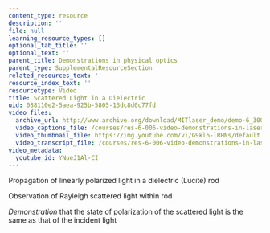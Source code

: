 ```yaml
---
content_type: resource
description: ''
file: null
learning_resource_types: []
optional_tab_title: ''
optional_text: ''
parent_title: Demonstrations in physical optics
parent_type: SupplementalResourceSection
related_resources_text: ''
resource_index_text: ''
resourcetype: Video
title: Scattered Light in a Dielectric
uid: 088110e2-5aea-925b-5805-13dc8d0c77fd
video_files:
  archive_url: http://www.archive.org/download/MITlaser_demo/demo-6_300k.mp4
  video_captions_file: /courses/res-6-006-video-demonstrations-in-lasers-and-optics-spring-2008/ed48a9995c105eb1ad68c07d7a225fbf_YNueJ1Al-CI.vtt
  video_thumbnail_file: https://img.youtube.com/vi/G9kl6-lRHNs/default.jpg
  video_transcript_file: /courses/res-6-006-video-demonstrations-in-lasers-and-optics-spring-2008/dbdef32515f8449b36f8462e8772e42e_YNueJ1Al-CI.pdf
video_metadata:
  youtube_id: YNueJ1Al-CI
---
```


Propagation of linearly polarized light in a dielectric (Lucite) rod

Observation of Rayleigh scattered light within rod

_Demonstration_ that the state of polarization of the scattered light is the same as that of the incident light